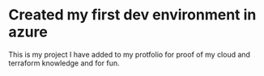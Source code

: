 # Created my first dev environment in azure 

This is my project I have added to my protfolio for proof of my cloud and terraform knowledge and for fun. 
